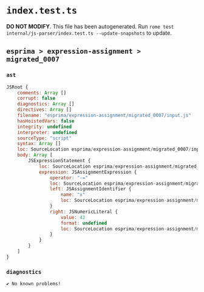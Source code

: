 # `index.test.ts`

**DO NOT MODIFY**. This file has been autogenerated. Run `rome test internal/js-parser/index.test.ts --update-snapshots` to update.

## `esprima > expression-assignment > migrated_0007`

### `ast`

```javascript
JSRoot {
	comments: Array []
	corrupt: false
	diagnostics: Array []
	directives: Array []
	filename: "esprima/expression-assignment/migrated_0007/input.js"
	hasHoistedVars: false
	integrity: undefined
	interpreter: undefined
	sourceType: "script"
	syntax: Array []
	loc: SourceLocation esprima/expression-assignment/migrated_0007/input.js 1:0-2:0
	body: Array [
		JSExpressionStatement {
			loc: SourceLocation esprima/expression-assignment/migrated_0007/input.js 1:0-1:7
			expression: JSAssignmentExpression {
				operator: "-="
				loc: SourceLocation esprima/expression-assignment/migrated_0007/input.js 1:0-1:7
				left: JSAssignmentIdentifier {
					name: "x"
					loc: SourceLocation esprima/expression-assignment/migrated_0007/input.js 1:0-1:1 (x)
				}
				right: JSNumericLiteral {
					value: 42
					format: undefined
					loc: SourceLocation esprima/expression-assignment/migrated_0007/input.js 1:5-1:7
				}
			}
		}
	]
}
```

### `diagnostics`

```
✔ No known problems!

```
